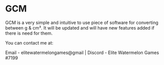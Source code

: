 # GCM
GCM is a very simple and intuitive to use piece of software for converting between g & cm³. It will be updated and will have new features added if there is need for them.

You can contact me at:

Email - elitewatermelongames@gmail | Discord - Elite Watermelon Games #7199
